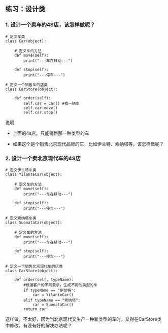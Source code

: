 ## 练习：设计类
### 1. 设计一个卖车的4S店，该怎样做呢？

    # 定义车类
    class Car(object):

        # 定义车的方法
        def move(self):
            print("---车在移动---")

        def stop(self):
            print("---停车---")

    # 定义一个销售车的店类
    class CarStore(object):

        def order(self):
            self.car = Car() #找一辆车
            self.car.move()
            self.car.stop()
说明

+ 上面的4s店，只能销售那一种类型的车

+ 如果这个是个销售北京现代品牌的车，比如伊兰特、索纳塔等，该怎样做呢？

### 2. 设计一个卖北京现代车的4S店
    # 定义伊兰特车类
    class YilanteCar(object):

        # 定义车的方法
        def move(self):
            print("---车在移动---")

        def stop(self):
            print("---停车---")

    # 定义索纳塔车类
    class SuonataCar(object):

        # 定义车的方法
        def move(self):
            print("---车在移动---")

        def stop(self):
            print("---停车---")

    # 定义一个销售北京现代车的店类
    class CarStore(object):

        def order(self, typeName):
            #根据客户的不同要求，生成不同的类型的车
            if typeName == "伊兰特":
                car = YilanteCar()
            elif typeName == "索纳塔":
                car = SuonataCar()
            return car
这样做，不太好，因为当北京现代又生产一种新类型的车时，又得在CarStore类中修改，有没有好的解决办法呢？
